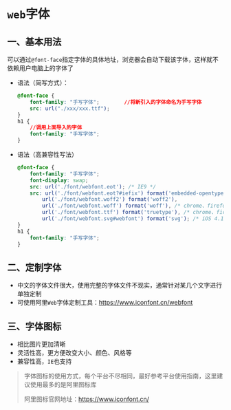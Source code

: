 # `web`字体

## 一、基本用法

可以通过`@font-face`指定字体的具体地址，浏览器会自动下载该字体，这样就不依赖用户电脑上的字体了

- 语法（简写方式）：

	```css
	@font-face {
	    font-family: "手写字体";		//将新引入的字体命名为手写字体
	    src: url("./xxx/xxx.ttf");
	}
	h1 {
	    //调用上面导入的字体
	    font-family: "手写字体";
	}
	```

- 语法（高兼容性写法）

	```css
	@font-face {
	    font-family: "手写字体";
	    font-display: swap;
	    src: url('./font/webfont.eot'); /* IE9 */
	    src: url('./font/webfont.eot?#iefix') format('embedded-opentype'), /* IE6-IE8 */
	    	url('./font/webfont.woff2') format('woff2'),
	    	url('./font/webfont.woff') format('woff'), /* chrome、firefox */
	     	url('./font/webfont.ttf') format('truetype'), /* chrome、firefox、opera、Safari, Android, iOS 4.2+*/
	    	url('./font/webfont.svg#webfont') format('svg'); /* iOS 4.1- */
	}
	h1 {
	    font-family: "手写字体";
	}
	```



## 二、定制字体

- 中文的字体文件很大，使用完整的字体文件不现实，通常针对某几个文字进行单独定制
- 可使用阿里`Web`字体定制工具：https://www.iconfont.cn/webfont





## 三、字体图标

- 相比图片更加清晰
- 灵活性高，更方便改变大小、颜色、风格等
- 兼容性高，`IE`也支持

> 字体图标的使用方式，每个平台不尽相同，最好参考平台使用指南，这里建议使用最多的是阿里图标库
>
> 阿里图标官网地址：https://www.iconfont.cn/











































